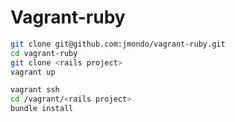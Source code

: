 # Vagrant-ruby

```bash
git clone git@github.com:jmondo/vagrant-ruby.git
cd vagrant-ruby
git clone <rails project>
vagrant up

vagrant ssh
cd /vagrant/<rails project>
bundle install
```

